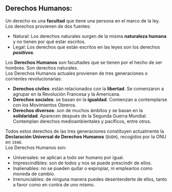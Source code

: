 ## Derechos Humanos:  
Un derecho es una **facultad** que tiene una persona en el marco de la ley.  
Los derechos provienen de dos fuentes:  
  * Natural: Los derechos naturales surgen de la misma **naturaleza humana** y no tienen por qué estar escritos.  
  * Legal: Los derechos que están escritos en las leyes son los derechos ***positivos***.  

Los **Derechos Humanos** son facultades que se tienen por el hecho de ser hombres. Son derechos naturales.  
Los Derechos Humanos actuales provienen de tres generaciones o corrientes revolucionarias:  
  * **Derechos civiles**: están relacionados con la **libertad**. Se comenzaron a agrupar en la Revolución Francesa y la Americana.  
  * **Derechos sociales**: se basan en la **igualdad**. Comienzan a contemplarse con los Movimientos Obreros.  
  * **Derechos diversos**: son de muchos ámbitos y se basan en la **solidaridad**. Aparecen después de la Segunda Guerra Mundial. Contemplan derechos medioambientales y pacíficos, entre otros.  

Todos estos derechos de las tres generaciones constituyen actualmente la **Declaración Universal de Derechos Humanos** (`DUDH`), recogidos por la ONU en `1948`.  
Los Derechos Humanos son:  
  * Universales: se aplican a todo ser humano por igual.  
  * Imprescindibles: son de todos y nos se puede prescindir de ellos.  
  * Inalienables: no se pueden quitar o expropiar, ni emplearlos como moneda de cambio.  
  * Irrenunciables: de ninguna manera puedes desentenderte de ellos, tanto a favor como en contra de uno mismo.  
